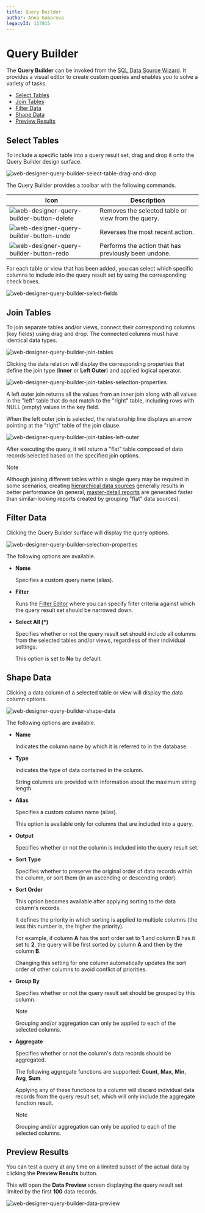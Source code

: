 ```yaml
---
title: Query Builder
author: Anna Gubareva
legacyId: 117815
---
```

# Query Builder
The **Query Builder** can be invoked from the [SQL Data Source Wizard](../wizards/sql-data-source-wizard.md). It provides a visual editor to create custom queries and enables you to solve a variety of tasks.
* [Select Tables](#select)
* [Join Tables](#join)
* [Filter Data](#filter)
* [Shape Data](#shape)
* [Preview Results](#preview)

## <a name="select"/>Select Tables
To include a specific table into a query result set, drag and drop it onto the Query Builder design surface.

![web-designer-query-builder-select-table-drag-and-drop](../../../images/img125816.png)

The Query Builder provides a toolbar with the following commands.

| Icon | Description |
|---|---|
| ![web-designer-query-builder-button-delete](../../../images/img125823.png) | Removes the selected table or view from the query. |
| ![web-designer-query-builder-button-undo](../../../images/img125821.png) | Reverses the most recent action. |
| ![web-designer-query-builder-button-redo](../../../images/img125822.png) | Performs the action that has previously been undone. |

For each table or view that has been added, you can select which specific columns to include into the query result set by using the corresponding check boxes.

![web-designer-query-builder-select-fields](../../../images/img125817.png)

## <a name="join"/>Join Tables
To join separate tables and/or views, connect their corresponding columns (key fields) using drag and drop. The connected columns must have identical data types.

![web-designer-query-builder-join-tables](../../../images/img125818.png)

Clicking the data relation will display the corresponding properties that define the join type (**Inner** or **Left Outer**) and applied logical operator.

![web-designer-query-builder-join-tables-selection-properties](../../../images/img125819.png)

A left outer join returns all the values from an inner join along with all values in the "left" table that do not match to the "right" table, including rows with NULL (empty) values in the key field.

When the left outer join is selected, the relationship line displays an arrow pointing at the "right" table of the join clause.

![web-designer-query-builder-join-tables-left-outer](../../../images/img125861.png)

After executing the query, it will return a "flat" table composed of data records selected based on the specified join options.

> [!NOTE]
> Although joining different tables within a single query may be required in some scenarios, creating [hierarchical data sources](master-detail-relation-editor.md) generally results in better performance (in general, [master-detail reports](../report-types/master-detail-report.md) are generated faster than similar-looking reports created by grouping "flat" data sources).

## <a name="filter"/>Filter Data
Clicking the Query Builder surface will display the query options.

![web-designer-query-builder-selection-properties](../../../images/img125820.png)

The following options are available.
* **Name**
	
	Specifies a custom query name (alias).
* **Filter**
	
	Runs the [Filter Editor](filter-editor.md) where you can specify filter criteria against which the query result set should be narrowed down.
* **Select All (*)**
	
	Specifies whether or not the query result set should include all columns from the selected tables and/or views, regardless of their individual settings.
	
	This option is set to **No** by default.

## <a name="shape"/>Shape Data
Clicking a data column of a selected table or view will display the data column options.

![web-designer-query-builder-shape-data](../../../images/img125824.png)

The following options are available.
* **Name**
	
	Indicates the column name by which it is referred to in the database.
* **Type**
	
	Indicates the type of data contained in the column.
	
	String columns are provided with information about the maximum string length.
* **Alias**
	
	Specifies a custom column name (alias).
	
	This option is available only for columns that are included into a query.
* **Output**
	
	Specifies whether or not the column is included into the query result set.
* **Sort Type**
	
	Specifies whether to preserve the original order of data records within the column, or sort them (in an ascending or descending order).
* **Sort Order**
	
	This option becomes available after applying sorting to the data column's records.
	
	It defines the priority in which sorting is applied to multiple columns (the less this number is, the higher the priority).
	
	For example, if column **A** has the sort order set to **1** and column **B** has it set to **2**, the query will be first sorted by column **A** and then by the column **B**.
	
	Changing this setting for one column automatically updates the sort order of other columns to avoid conflict of priorities.
* **Group By**
	
	Specifies whether or not the query result set should be grouped by this column.
	
	> [!NOTE]
	> Grouping and/or aggregation can only be applied to each of the selected columns.
* **Aggregate**
	
	Specifies whether or not the column's data records should be aggregated.
	
	The following aggregate functions are supported: **Count**, **Max**, **Min**, **Avg**, **Sum**.
	
	Applying any of these functions to a column will discard individual data records from the query result set, which will only include the aggregate function result.
	
	> [!NOTE]
	> Grouping and/or aggregation can only be applied to each of the selected columns.

## <a name="preview"/>Preview Results
You can test a query at any time on a limited subset of the actual data by clicking the **Preview Results** button.

This will open the **Data Preview** screen displaying the query result set limited by the first **100** data records.

![web-designer-query-builder-data-preview](../../../images/img125825.png)